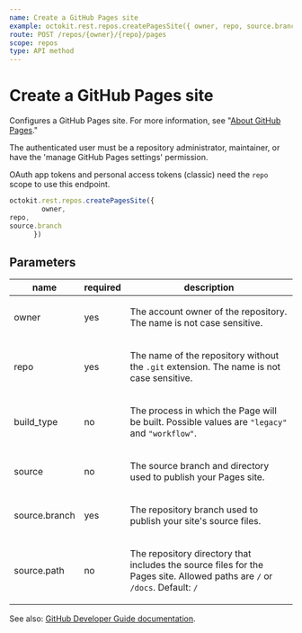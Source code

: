 ```yaml
---
name: Create a GitHub Pages site
example: octokit.rest.repos.createPagesSite({ owner, repo, source.branch })
route: POST /repos/{owner}/{repo}/pages
scope: repos
type: API method
---
```


# Create a GitHub Pages site

Configures a GitHub Pages site. For more information, see "[About GitHub Pages](/github/working-with-github-pages/about-github-pages)."

The authenticated user must be a repository administrator, maintainer, or have the 'manage GitHub Pages settings' permission.

OAuth app tokens and personal access tokens (classic) need the `repo` scope to use this endpoint.

```js
octokit.rest.repos.createPagesSite({
        owner,
repo,
source.branch
      })
```

## Parameters

<table>
  <thead>
    <tr>
      <th>name</th>
      <th>required</th>
      <th>description</th>
    </tr>
  </thead>
  <tbody>
    <tr><td>owner</td><td>yes</td><td>

The account owner of the repository. The name is not case sensitive.

</td></tr>
<tr><td>repo</td><td>yes</td><td>

The name of the repository without the `.git` extension. The name is not case sensitive.

</td></tr>
<tr><td>build_type</td><td>no</td><td>

The process in which the Page will be built. Possible values are `"legacy"` and `"workflow"`.

</td></tr>
<tr><td>source</td><td>no</td><td>

The source branch and directory used to publish your Pages site.

</td></tr>
<tr><td>source.branch</td><td>yes</td><td>

The repository branch used to publish your site's source files.

</td></tr>
<tr><td>source.path</td><td>no</td><td>

The repository directory that includes the source files for the Pages site. Allowed paths are `/` or `/docs`. Default: `/`

</td></tr>
  </tbody>
</table>

See also: [GitHub Developer Guide documentation](https://docs.github.com/rest/pages/pages#create-a-apiname-pages-site).
